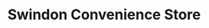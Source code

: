 ---
title: "Swindon Convenience Store"
url: /dudley/swindon-convenience-store/
shop: Lebensmittel
---